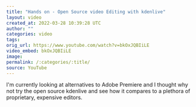 ```yaml
---
title: "Hands on - Open Source video Editing with kdenlive"
layout: video
created_at: 2022-03-28 10:39:28 UTC
author: ""
categories: video
tags: 
orig_url: https://www.youtube.com/watch?v=bkOxJQBIiLE
video_embed: bkOxJQBIiLE
image:
permalink: /:categories/:title/
source: YouTube
---
```

I'm currently looking at alternatives to Adobe Premiere and I thought why not try the open source kdenlive and see how it compares to a plethora of proprietary, expensive editors.